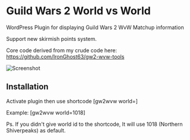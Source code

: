 # Guild Wars 2 World vs World
WordPress Plugin for displaying Guild Wars 2 WvW Matchup information

Support new skirmish points system.

Core code derived from my crude code here: https://github.com/IronGhost63/gw2-wvw-tools

![Screenshot](http://i.imgur.com/dVLKFpx.png)

## Installation
Activate plugin then use shortcode [gw2wvw world=]

Example: [gw2wvw world=1018]

Ps. If you didn\'t give world id to the shortcode, It will use 1018 (Northern Shiverpeaks) as default.